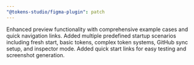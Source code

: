 ```yaml
---
"@tokens-studio/figma-plugin": patch
---
```


Enhanced preview functionality with comprehensive example cases and quick navigation links. Added multiple predefined startup scenarios including fresh start, basic tokens, complex token systems, GitHub sync setup, and inspector mode. Added quick start links for easy testing and screenshot generation.